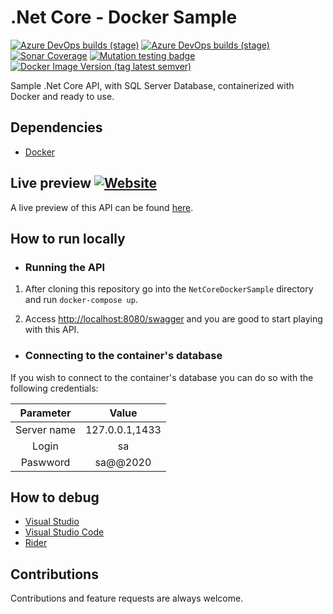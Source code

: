 # .Net Core - Docker Sample

[![Azure DevOps builds (stage)](https://img.shields.io/azure-devops/build/raschmitt/7618d927-8467-43e2-b5e9-1aeddc1fbfdc/26?label=Continuous%20Integration&stage=CI)](https://dev.azure.com/raschmitt/raschmitt/_build?definitionId=26)
[![Azure DevOps builds (stage)](https://img.shields.io/azure-devops/build/raschmitt/7618d927-8467-43e2-b5e9-1aeddc1fbfdc/26?label=Continuous%20Delivery&stage=CD)](https://dev.azure.com/raschmitt/raschmitt/_build?definitionId=26)
[![Sonar Coverage](https://img.shields.io/sonar/coverage/raschmitt_net-core-docker-sample?label=Code%20coverage&server=https%3A%2F%2Fsonarcloud.io&style=flat-square)](https://sonarcloud.io/dashboard?id=raschmitt_net-core-docker-sample)
[![Mutation testing badge](https://img.shields.io/endpoint?style=flat-square&url=https%3A%2F%2Fbadge-api.stryker-mutator.io%2Fgithub.com%2Fraschmitt%2Fnet-core-docker-sample%2Fmaster)](https://dashboard.stryker-mutator.io/reports/github.com/raschmitt/net-core-docker-sample/master)
[![Docker Image Version (tag latest semver)](https://img.shields.io/docker/v/raschmitt/net-core-docker-sample/latest?label=Latest%20Image&style=flat-square)](https://hub.docker.com/repository/docker/raschmitt/net-core-docker-sample)



Sample .Net Core API, with SQL Server Database, containerized with Docker and ready to use.

## Dependencies 

- [Docker](https://docs.docker.com/get-docker/)

## Live preview [![Website](https://img.shields.io/website?down_message=Unhealthy&label=Health%20Check&up_message=Healthy&url=https%3A%2F%2Fnet-core-docker-sample-service-raschmitt.cloud.okteto.net%2Fhealth)](https://net-core-docker-sample-service-raschmitt.cloud.okteto.net/health)

A live preview of this API can be found [here](https://net-core-docker-sample-service-raschmitt.cloud.okteto.net/swagger/index.html).

## How to run locally

- ### Running the API 

1. After cloning this repository go into the `NetCoreDockerSample` directory and run `docker-compose up`.

2. Access [http://localhost:8080/swagger](http://localhost/swagger) and you are good to start playing with this API.

- ### Connecting to the container's database

If you wish to connect to the container's database you can do so with the following credentials:

| Parameter | Value |
| :---: | :---: |
| Server name | 127.0.0.1,1433 |
| Login | sa |
| Paswword | sa@@2020 |

## How to debug 

- [Visual Studio](https://docs.microsoft.com/en-us/visualstudio/containers/edit-and-refresh?view=vs-2019)
- [Visual Studio Code](https://code.visualstudio.com/docs/containers/debug-netcore)
- [Rider](https://blog.jetbrains.com/dotnet/2018/07/18/debugging-asp-net-core-apps-local-docker-container/)
 
## Contributions

  Contributions and feature requests are always welcome.
